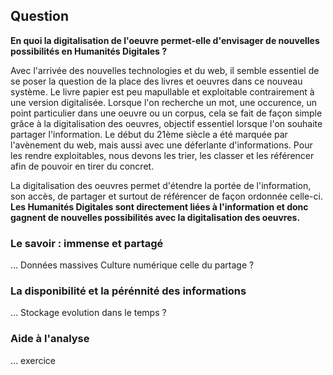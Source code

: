 ## Question

__En quoi la digitalisation de l'oeuvre permet-elle d'envisager de nouvelles possibilités en Humanités Digitales ?__

Avec l'arrivée des nouvelles technologies et du web, il semble essentiel de se poser la question de la place des livres et oeuvres dans ce nouveau système. Le livre papier est peu mapullable et exploitable contrairement à une version digitalisée. Lorsque l'on recherche un mot, une occurence, un point particulier dans une oeuvre ou un corpus, cela se fait de façon simple grâce à la digitalisation des oeuvres, objectif essentiel lorsque l'on souhaite partager l'information. Le début du 21ème siècle a été marquée par l'avènement du web, mais aussi avec une déferlante d'informations. Pour les rendre exploitables, nous devons les trier, les classer et les référencer afin de pouvoir en tirer du concret.

La digitalisation des oeuvres permet d'étendre la portée de l'information, son accès, de partager et surtout de référencer de façon ordonnée celle-ci. __Les Humanités Digitales sont directement liées à l'information et donc gagnent de nouvelles possibilités avec la digitalisation des oeuvres.__

### Le savoir : immense et partagé

... 
Données massives
Culture numérique celle du partage ?

### La disponibilité et la pérénnité des informations

... Stockage
evolution dans le temps ?

### Aide à l'analyse

... exercice


